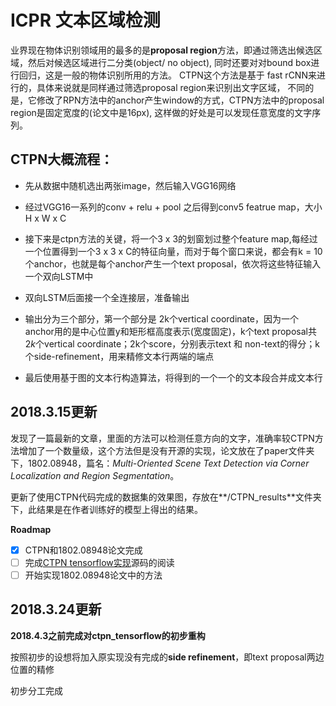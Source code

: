 # ICPR 文本区域检测

业界现在物体识别领域用的最多的是**proposal region**方法，即通过筛选出候选区域，然后对候选区域进行二分类(object/ no object), 同时还要对对bound box进行回归，这是一般的物体识别所用的方法。
CTPN这个方法是基于 fast rCNN来进行的，具体来说就是同样通过筛选proposal region来识别出文字区域， 不同的是，它修改了RPN方法中的anchor产生window的方式，CTPN方法中的proposal region是固定宽度的(论文中是16px), 这样做的好处是可以发现任意宽度的文字序列。


## CTPN大概流程：
- 先从数据中随机选出两张image，然后输入VGG16网络
- 经过VGG16一系列的conv + relu + pool 之后得到conv5 featrue map，大小 H x W x C
- 接下来是ctpn方法的关键，将一个3 x 3的划窗划过整个feature map,每经过一个位置得到一个3 x 3 x C的特征向量，而对于每个窗口来说，都会有k = 10个anchor，也就是每个anchor产生一个text proposal，依次将这些特征输入一个双向LSTM中
- 双向LSTM后面接一个全连接层，准备输出
- 输出分为三个部分，第一个部分是 2k个vertical coordinate，因为一个anchor用的是中心位置y和矩形框高度表示(宽度固定)，k个text proposal共$2k$个vertical coordinate；2k个score，分别表示text 和 non-text的得分；k个side-refinement，用来精修文本行两端的端点


- 最后使用基于图的文本行构造算法，将得到的一个一个的文本段合并成文本行


## 2018.3.15更新

发现了一篇最新的文章，里面的方法可以检测任意方向的文字，准确率较CTPN方法增加了一个数量级，这个方法但是没有开源的实现，论文放在了paper文件夹下，1802.08948，篇名：*Multi-Oriented Scene Text Detection via Corner Localization and Region Segmentation*。

更新了使用CTPN代码完成的数据集的效果图，存放在**/CTPN_results**文件夹下，此结果是在作者训练好的模型上得出的结果。

**Roadmap**

- [x] CTPN和1802.08948论文完成
- [ ] 完成[CTPN tensorflow实现](https://github.com/eragonruan/text-detection-ctpn)源码的阅读
- [ ] 开始实现1802.08948论文中的方法

## 2018.3.24更新

**2018.4.3之前完成对ctpn_tensorflow的初步重构**

按照初步的设想将加入原实现没有完成的**side refinement**，即text proposal两边位置的精修

初步分工完成